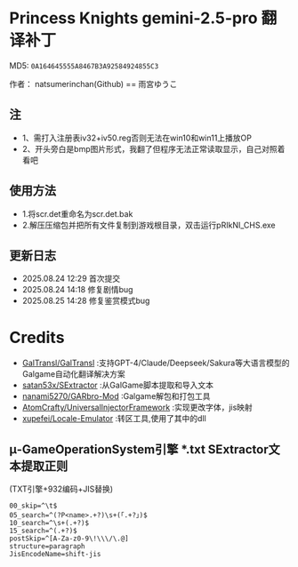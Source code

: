 # Princess Knights gemini-2.5-pro 翻译补丁 

MD5: `0A164645555A8467B3A92584924855C3`

作者： natsumerinchan(Github) == 雨宮ゆうこ

## 注
- 1、需打入注册表iv32+iv50.reg否则无法在win10和win11上播放OP
- 2、开头旁白是bmp图片形式，我翻了但程序无法正常读取显示，自己对照着看吧

## 使用方法
- 1.将scr.det重命名为scr.det.bak
- 2.解压压缩包并把所有文件复制到游戏根目录，双击运行pRIkNI_CHS.exe

## 更新日志
- 2025.08.24 12:29 首次提交
- 2025.08.24 14:18 修复剧情bug
- 2025.08.25 14:28 修复鉴赏模式bug

# Credits

- [GalTransl/GalTransl](https://github.com/GalTransl/GalTransl.git) :支持GPT-4/Claude/Deepseek/Sakura等大语言模型的Galgame自动化翻译解决方案
- [satan53x/SExtractor](https://github.com/satan53x/SExtractor.git) :从GalGame脚本提取和导入文本
- [nanami5270/GARbro-Mod](https://github.com/nanami5270/GARbro-Mod.git) :Galgame解包和打包工具
- [AtomCrafty/UniversalInjectorFramework](https://github.com/AtomCrafty/UniversalInjectorFramework.git) :实现更改字体，jis映射
- [xupefei/Locale-Emulator](https://github.com/xupefei/Locale-Emulator.git) :转区工具,使用了其中的dll

## μ-GameOperationSystem引擎 *.txt SExtractor文本提取正则
(TXT引擎+932编码+JIS替换)
```
00_skip=^\t$
05_search=^(?P<name>.+?)\s+(「.+?」)$
10_search=^\s+(.+?)$
15_search=^(.+?)$
postSkip=^[A-Za-z0-9\!\\\/\.@]
structure=paragraph
JisEncodeName=shift-jis
```
